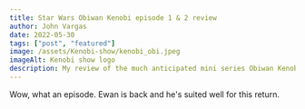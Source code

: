 ```yaml
---
title: Star Wars Obiwan Kenobi episode 1 & 2 review
author: John Vargas
date: 2022-05-30
tags: ["post", "featured"]
image: /assets/Kenobi-show/kenobi_obi.jpeg
imageAlt: Kenobi show logo
description: My review of the much anticipated mini series Obiwan Kenobi
---
```


Wow, what an episode. Ewan is back and he's suited well for this return.